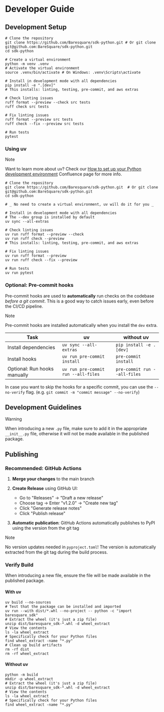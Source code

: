 # Developer Guide

## Development Setup

```shell
# Clone the repository
git clone https://github.com/Baresquare/sdk-python.git # Or git clone git@github.com:BareSquare/sdk-python.git
cd sdk-python

# Create a virtual environment
python -m venv .venv
# Activate the virtual environment
source .venv/bin/activate # On Windows: .venv\Scripts\activate

# Install in development mode with all dependencies
pip install -e ".[dev]"
# This installs: linting, testing, pre-commit, and aws extras

# Check linting issues
ruff format --preview --check src tests
ruff check src tests

# Fix linting issues
ruff format --preview src tests
ruff check --fix --preview src tests

# Run tests
pytest
```

### Using uv

> [!NOTE]
> Want to learn more about uv? Check our [How to set up your Python development environment](https://bare-square.atlassian.net/wiki/spaces/ST/pages/546799628/How+to+set+up+your+Python+development+environment) Confluence page for more info.

```shell
# Clone the repository
git clone https://github.com/Baresquare/sdk-python.git  # Or git clone git@github.com:BareSquare/sdk-python.git
cd sdk-python

# _ No need to create a virtual environment, uv will do it for you _

# Install in development mode with all dependencies
# The --dev group is installed by default
uv sync --all-extras

# Check linting issues
uv run ruff format --preview --check
uv run ruff check --preview
# This installs: linting, testing, pre-commit, and aws extras

# Fix linting issues
uv run ruff format --preview
uv run ruff check --fix --preview

# Run tests
uv run pytest
```

### Optional: Pre-commit hooks

Pre-commit hooks are used to **automatically** run checks on the codebase *before a git commit*. This is a good way to catch issues early, even before the CI/CD pipeline.

> [!NOTE]
> Pre-commit hooks are installed automatically when you install the `dev` extra.

| Task | uv | without uv |
|------|---------|-------------|
| Install dependencies | `uv sync --all-extras` | `pip install -e .[dev]` |
| Install hooks | `uv run pre-commit install` | `pre-commit install` |
| Optional: Run hooks manually | `uv run pre-commit run --all-files` | `pre-commit run --all-files` |

In case you want to skip the hooks for a specific commit, you can use the `--no-verify` flag. (e.g. `git commit -m "commit message" --no-verify`)

## Development Guidelines

> [!WARNING]  
> When introducing a new `.py` file, make sure to add it in the appropriate `__init__.py` file, otherwise it will not be made available in the published package.

## Publishing

### Recommended: GitHub Actions

1. **Merge your changes** to the main branch

2. **Create Release** using GitHub UI:
   - Go to "Releases" → "Draft a new release"
   - Choose tag → Enter "v1.2.0" → "Create new tag"
   - Click "Generate release notes"
   - Click "Publish release"

3. **Automatic publication**: GitHub Actions automatically publishes to PyPI using the version from the git tag

> [!NOTE]
> No version updates needed in `pyproject.toml`! The version is automatically extracted from the git tag during the build process.

### Verify Build

When introducing a new file, ensure the file will be made available in the published package.

#### With uv

```shell
uv build --no-sources
# Test that the package can be installed and imported
uv run --with dist/*.whl --no-project -- python -c "import baresquare_sdk"
# Extract the wheel (it's just a zip file)
unzip dist/baresquare_sdk-*.whl -d wheel_extract
# View the contents
ls -la wheel_extract
# Specifically check for your Python files
find wheel_extract -name "*.py"
# Clean up build artifacts
rm -rf dist
rm -rf wheel_extract
```

#### Without uv

```shell
python -m build
mkdir -p wheel_extract
# Extract the wheel (it's just a zip file)
unzip dist/baresquare_sdk-*.whl -d wheel_extract
# View the contents
ls -la wheel_extract
# Specifically check for your Python files
find wheel_extract -name "*.py"
```